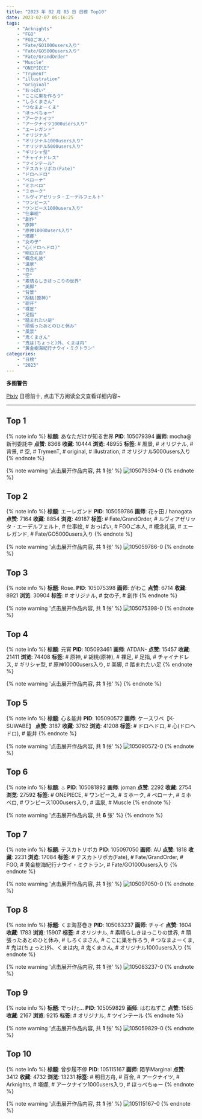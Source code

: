 ```yaml
---
title: "2023 年 02 月 05 日 日榜 Top10"
date: 2023-02-07 05:16:25
tags:
    - "Arknights"
    - "FGO"
    - "FGOご本人"
    - "Fate/GO1000users入り"
    - "Fate/GO5000users入り"
    - "Fate/GrandOrder"
    - "Muscle"
    - "ONEPIECE"
    - "TrymenT"
    - "illustration"
    - "original"
    - "おっぱい"
    - "ここに巣を作ろう"
    - "しろくまさん"
    - "つなまよーくま"
    - "ほっぺちゅー"
    - "アークナイツ"
    - "アークナイツ1000users入り"
    - "エーレガンド"
    - "オリジナル"
    - "オリジナル1000users入り"
    - "オリジナル5000users入り"
    - "ギリシャ型"
    - "チャイナドレス"
    - "ツインテール"
    - "テスカトリポカ(Fate)"
    - "ドロヘドロ"
    - "ペローナ"
    - "ミホペロ"
    - "ミホーク"
    - "ルヴィアゼリッタ・エーデルフェルト"
    - "ワンピース"
    - "ワンピース1000users入り"
    - "仕事絵"
    - "創作"
    - "原神"
    - "原神10000users入り"
    - "塔娜"
    - "女の子"
    - "心(ドロヘドロ)"
    - "明日方舟"
    - "概念礼装"
    - "温泉"
    - "百合"
    - "空"
    - "素晴らしきほっこりの世界"
    - "美脚"
    - "背景"
    - "胡桃(原神)"
    - "能井"
    - "裸足"
    - "足指"
    - "踏まれたい足"
    - "頑張ったあとのひと休み"
    - "風景"
    - "鬼くまさん"
    - "鬼は(ちょっと)外、くまは内"
    - "黄金樹海紀行ナウイ・ミクトラン"
categories:
    - "日榜"
    - "2023"
---
```


<i class="fa fa-triangle-exclamation"></i>**多图警告**<i class="fa fa-triangle-exclamation"></i>

[Pixiv](https://www.pixiv.net/) 日榜前十, 点击下方阅读全文查看详细内容~

<!-- more -->

---

## Top 1

{% note info %}
**标题**: あなただけが知る世界
**PID**: 105079394 **画师**: mocha@新刊委託中
**点赞**: 8368 **收藏**: 10444 **浏览**: 48955
**标签**: # 風景, # オリジナル, # 背景, # 空, # TrymenT, # original, # illustration, # オリジナル5000users入り
{% endnote %}

{% note warning '点击展开作品内容, 共 **1** 张' %}
![105079394-0](https://i.pixiv.re/img-original/img/2023/02/04/18/13/32/105079394_p0.png)
{% endnote %}

## Top 2

{% note info %}
**标题**: エーレガンド
**PID**: 105059786 **画师**: 花ヶ田 / hanagata
**点赞**: 7164 **收藏**: 8854 **浏览**: 49187
**标签**: # Fate/GrandOrder, # ルヴィアゼリッタ・エーデルフェルト, # 仕事絵, # おっぱい, # FGOご本人, # 概念礼装, # エーレガンド, # Fate/GO5000users入り
{% endnote %}

{% note warning '点击展开作品内容, 共 **1** 张' %}
![105059786-0](https://i.pixiv.re/img-original/img/2023/02/04/00/00/53/105059786_p0.png)
{% endnote %}

## Top 3

{% note info %}
**标题**: Rose.
**PID**: 105075398 **画师**: がわこ
**点赞**: 6714 **收藏**: 8921 **浏览**: 30904
**标签**: # オリジナル, # 女の子, # 創作
{% endnote %}

{% note warning '点击展开作品内容, 共 **1** 张' %}
![105075398-0](https://i.pixiv.re/img-original/img/2023/02/04/15/14/29/105075398_p0.jpg)
{% endnote %}

## Top 4

{% note info %}
**标题**: 元宵
**PID**: 105093461 **画师**: ATDAN-
**点赞**: 15457 **收藏**: 21411 **浏览**: 74408
**标签**: # 原神, # 胡桃(原神), # 裸足, # 足指, # チャイナドレス, # ギリシャ型, # 原神10000users入り, # 美脚, # 踏まれたい足
{% endnote %}

{% note warning '点击展开作品内容, 共 **1** 张' %}
{% endnote %}

## Top 5

{% note info %}
**标题**: 心＆能井
**PID**: 105090572 **画师**: ケースワベ【K-SUWABE】
**点赞**: 3187 **收藏**: 3762 **浏览**: 41208
**标签**: # ドロヘドロ, # 心(ドロヘドロ), # 能井
{% endnote %}

{% note warning '点击展开作品内容, 共 **1** 张' %}
![105090572-0](https://i.pixiv.re/img-original/img/2023/02/05/00/00/56/105090572_p0.jpg)
{% endnote %}

## Top 6

{% note info %}
**标题**: ♨
**PID**: 105081892 **画师**: joman
**点赞**: 2292 **收藏**: 2754 **浏览**: 27592
**标签**: # ONEPIECE, # ワンピース, # ミホーク, # ペローナ, # ミホペロ, # ワンピース1000users入り, # 温泉, # Muscle
{% endnote %}

{% note warning '点击展开作品内容, 共 **6** 张' %}
{% endnote %}

## Top 7

{% note info %}
**标题**: テスカトリポカ
**PID**: 105097050 **画师**: AU
**点赞**: 1818 **收藏**: 2231 **浏览**: 17084
**标签**: # テスカトリポカ(Fate), # Fate/GrandOrder, # FGO, # 黄金樹海紀行ナウイ・ミクトラン, # Fate/GO1000users入り
{% endnote %}

{% note warning '点击展开作品内容, 共 **1** 张' %}
![105097050-0](https://i.pixiv.re/img-original/img/2023/02/05/05/42/34/105097050_p0.png)
{% endnote %}

## Top 8

{% note info %}
**标题**: くま海苔巻き
**PID**: 105083237 **画师**: チャイ
**点赞**: 1604 **收藏**: 1783 **浏览**: 15907
**标签**: # オリジナル, # 素晴らしきほっこりの世界, # 頑張ったあとのひと休み, # しろくまさん, # ここに巣を作ろう, # つなまよーくま, # 鬼は(ちょっと)外、くまは内, # 鬼くまさん, # オリジナル1000users入り
{% endnote %}

{% note warning '点击展开作品内容, 共 **1** 张' %}
![105083237-0](https://i.pixiv.re/img-original/img/2023/02/04/20/30/02/105083237_p0.png)
{% endnote %}

## Top 9

{% note info %}
**标题**: でっけｪ…
**PID**: 105059829 **画师**: はむねずこ
**点赞**: 1585 **收藏**: 2167 **浏览**: 9215
**标签**: # オリジナル, # ツインテール
{% endnote %}

{% note warning '点击展开作品内容, 共 **1** 张' %}
![105059829-0](https://i.pixiv.re/img-original/img/2023/02/04/18/34/39/105059829_p0.jpg)
{% endnote %}

## Top 10

{% note info %}
**标题**: 曾步履不停
**PID**: 105115167 **画师**: 陌芋Marginal
**点赞**: 3412 **收藏**: 4732 **浏览**: 13231
**标签**: # 明日方舟, # 百合, # アークナイツ, # Arknights, # 塔娜, # アークナイツ1000users入り, # ほっぺちゅー
{% endnote %}

{% note warning '点击展开作品内容, 共 **1** 张' %}
![105115167-0](https://i.pixiv.re/img-original/img/2023/02/05/20/08/00/105115167_p0.jpg)
{% endnote %}
